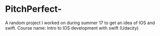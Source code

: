# PitchPerfect-
A random project I worked on during summer 17 to get an idea of IOS and swift. Course name: Intro to IOS development with swift (Udacity)
